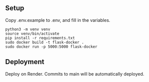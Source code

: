 ## Setup
Copy .env.example to .env, and fill in the variables.

```
python3 -m venv venv
source venv/bin/activate
pip install -r requirements.txt
sudo docker build -t flask-docker .
sudo docker run -p 5000:5000 flask-docker
```

## Deployment
Deploy on Render. Commits to main will be automatically deployed.
